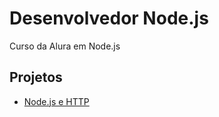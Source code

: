 # Desenvolvedor Node.js

Curso da Alura em Node.js

## Projetos

* [Node.js e HTTP](https://github.com/andermelo/alura-desenvolvedor-nodejs/tree/master/nodejs-e-http/payfast)

